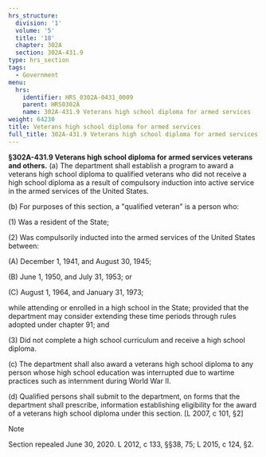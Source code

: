 ```yaml
---
hrs_structure:
  division: '1'
  volume: '5'
  title: '18'
  chapter: 302A
  section: 302A-431.9
type: hrs_section
tags:
  - Government
menu:
  hrs:
    identifier: HRS_0302A-0431_0009
    parent: HRS0302A
    name: 302A-431.9 Veterans high school diploma for armed services
weight: 64230
title: Veterans high school diploma for armed services
full_title: 302A-431.9 Veterans high school diploma for armed services
---
```

**§302A-431.9 Veterans high school diploma for armed services veterans and others.** (a) The department shall establish a program to award a veterans high school diploma to qualified veterans who did not receive a high school diploma as a result of compulsory induction into active service in the armed services of the United States.

(b) For purposes of this section, a "qualified veteran" is a person who:

(1) Was a resident of the State;

(2) Was compulsorily inducted into the armed services of the United States between:

(A) December 1, 1941, and August 30, 1945;

(B) June 1, 1950, and July 31, 1953; or

(C) August 1, 1964, and January 31, 1973;

while attending or enrolled in a high school in the State; provided that the department may consider extending these time periods through rules adopted under chapter 91; and

(3) Did not complete a high school curriculum and receive a high school diploma.

(c) The department shall also award a veterans high school diploma to any person whose high school education was interrupted due to wartime practices such as internment during World War II.

(d) Qualified persons shall submit to the department, on forms that the department shall prescribe, information establishing eligibility for the award of a veterans high school diploma under this section. [L 2007, c 101, §2]

Note

Section repealed June 30, 2020\. L 2012, c 133, §§38, 75; L 2015, c 124, §2.